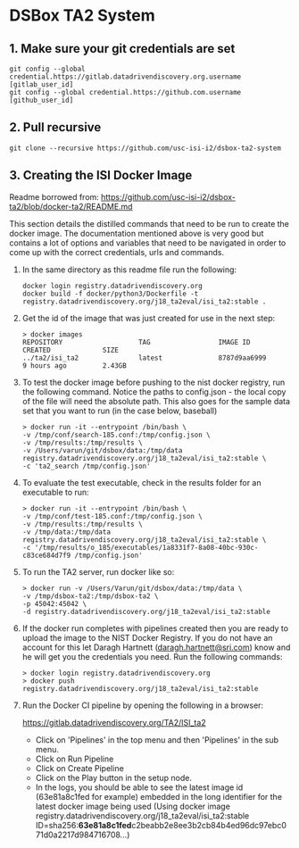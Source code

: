 # DSBox TA2 System

## 1. Make sure your git credentials are set
    git config --global credential.https://gitlab.datadrivendiscovery.org.username [gitlab_user_id]
    git config --global credential.https://github.com.username [github_user_id]

## 2. Pull recursive
    git clone --recursive https://github.com/usc-isi-i2/dsbox-ta2-system

## 3. Creating the ISI Docker Image
Readme borrowed from: https://github.com/usc-isi-i2/dsbox-ta2/blob/docker-ta2/README.md

This section details the distilled commands that need to be run to create the docker image. The documentation mentioned
above is very good but contains a lot of options and variables that need to be navigated in order to come up with the
correct credentials, urls and commands.

1. In the same directory as this readme file run the following:
    
    ```
    docker login registry.datadrivendiscovery.org 
    docker build -f docker/python3/Dockerfile -t registry.datadrivendiscovery.org/j18_ta2eval/isi_ta2:stable .
    ```
    
2. Get the id of the image that was just created for use in the next step:

    ```
    > docker images
    REPOSITORY                   TAG                 IMAGE ID            CREATED             SIZE
    ../ta2/isi_ta2               latest              8787d9aa6999        9 hours ago         2.43GB
    ``` 
    
    
3. To test the docker image before pushing to the nist docker registry, run the following command. Notice the paths to 
   config.json - the local copy of the file will need the absolute path. This also goes for the sample data set that
   you want to run (in the case below, baseball)

    ``` 
    > docker run -it --entrypoint /bin/bash \
    -v /tmp/conf/search-185.conf:/tmp/config.json \
    -v /tmp/results:/tmp/results \
    -v /Users/varun/git/dsbox/data:/tmp/data registry.datadrivendiscovery.org/j18_ta2eval/isi_ta2:stable \
    -c 'ta2_search /tmp/config.json'
    ```

4. To evaluate the test executable, check in the results folder for an executable to run:

    ``` 
    > docker run -it --entrypoint /bin/bash \
    -v /tmp/conf/test-185.conf:/tmp/config.json \
    -v /tmp/results:/tmp/results \
    -v /tmp/data:/tmp/data registry.datadrivendiscovery.org/j18_ta2eval/isi_ta2:stable \
    -c '/tmp/results/o_185/executables/1a8331f7-8a08-40bc-930c-c83ce684d7f9 /tmp/config.json'
    ```

5. To run the TA2 server, run docker like so:

    ``` 
    > docker run -v /Users/Varun/git/dsbox/data:/tmp/data \
    -v /tmp/dsbox-ta2:/tmp/dsbox-ta2 \
    -p 45042:45042 \
    -d registry.datadrivendiscovery.org/j18_ta2eval/isi_ta2:stable
    ```

6. If the docker run completes with pipelines created then you are ready to upload the image to the NIST Docker Registry.
   If you do not have an account for this let Daragh Hartnett (daragh.hartnett@sri.com) know and he will get you the 
   credentials you need. Run the following commands:

   ```  
   > docker login registry.datadrivendiscovery.org
   > docker push registry.datadrivendiscovery.org/j18_ta2eval/isi_ta2:stable
   ```
   
7. Run the Docker CI pipeline by opening the following in a browser: 

      https://gitlab.datadrivendiscovery.org/TA2/ISI_ta2
    
   - Click on 'Pipelines' in the top menu and then 'Pipelines' in the sub menu. 
   - Click on Run Pipeline
   - Click on Create Pipeline
   - Click on the Play button in the setup node.
   - In the logs, you should be able to see the latest image id (63e81a8c1fed for example) embedded in the long 
   identifier for the latest docker image being used (Using docker image registry.datadrivendiscovery.org/j18_ta2eval/isi_ta2:stable ID=sha256:**63e81a8c1fed**c2beabb2e8ee3b2cb84b4ed96dc97ebc071d0a2217d984716708...)
   
